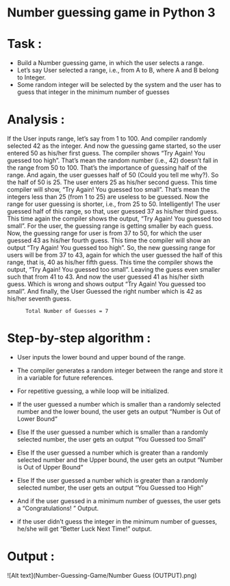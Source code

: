 # Number guessing game in Python 3

# Task : 
  -  Build a Number guessing game, in which the user selects a range.
  -  Let’s say User selected a range, i.e., from A to B, where A and B belong to Integer.
  -  Some random integer will be selected by the system and the user has to guess that integer in the minimum number of guesses

# Analysis :
If the User inputs range, let’s say from 1 to 100. And compiler randomly selected 42 as the integer. And now the guessing game started, so the user entered 50 as his/her first guess. The compiler shows “Try Again! You guessed too high”. That’s mean the random number (i.e., 42) doesn’t fall in the range from 50 to 100. That’s the importance of guessing half of the range. And again, the user guesses half of 50 (Could you tell me why?). So the half of 50 is 25. The user enters 25 as his/her second guess. This time compiler will show, “Try Again! You guessed too small”. That’s mean the integers less than 25 (from 1 to 25) are useless to be guessed. Now the range for user guessing is shorter, i.e., from 25 to 50. Intelligently! The user guessed half of this range, so that, user guessed 37 as his/her third guess.  This time again the compiler shows the output, “Try Again! You guessed too small”. For the user, the guessing range is getting smaller by each guess. Now, the guessing range for user is from 37 to 50, for which the user guessed 43 as his/her fourth guess. This time the compiler will show an output “Try Again! You guessed too high”. So, the new guessing range for users will be from 37 to 43, again for which the user guessed the half of this range, that is, 40 as his/her fifth guess.  This time the compiler shows the output, “Try Again! You guessed too small”. Leaving the guess even smaller such that from 41 to 43. And now the user guessed 41 as his/her sixth guess. Which is wrong and shows output “Try Again! You guessed too small”. And finally, the User Guessed the right number which is 42 as his/her seventh guess.

          Total Number of Guesses = 7

# Step-by-step algorithm :
-  User inputs the lower bound and upper bound of the range.
-  The compiler generates a random integer between the range and store it in a variable for future references.
-  For repetitive guessing, a while loop will be initialized.
-  If the user guessed a number which is smaller than a randomly selected number and the lower bound, the user gets an output “Number is Out of Lower Bound“
-  Else If the user guessed a number which is smaller than a randomly selected number, the user gets an output “You Guessed too Small”
-  Else If the user guessed a number which is greater than a randomly selected number and the Upper bound, the user gets an output “Number is Out of Upper Bound“
-  Else If the user guessed a number which is greater than a randomly selected number, the user gets an output “You Guessed too High”
-  And if the user guessed in a minimum number of guesses, the user gets a “Congratulations! ” Output.


-  if the user didn’t guess the integer in the minimum number of guesses, he/she will get “Better Luck Next Time!” output.

# Output :
![Alt text](Number-Guessing-Game/Number Guess (OUTPUT).png)
